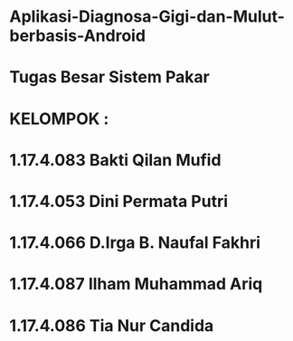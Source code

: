 # Aplikasi-Diagnosa-Gigi-dan-Mulut-berbasis-Android
# Tugas Besar Sistem Pakar

# KELOMPOK :
# 1.17.4.083		Bakti Qilan Mufid
# 1.17.4.053		Dini Permata Putri
# 1.17.4.066		D.Irga B. Naufal Fakhri
# 1.17.4.087		Ilham Muhammad Ariq
# 1.17.4.086		Tia Nur Candida

